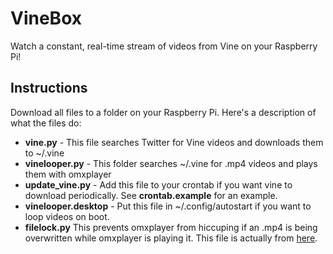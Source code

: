 VineBox
=======

Watch a constant, real-time stream of videos from Vine on your Raspberry Pi!

Instructions
------------
Download all files to a folder on your Raspberry Pi.
Here's a description of what the files do:

* **vine.py** - This file searches Twitter for Vine videos and downloads them to ~/.vine
* **vinelooper.py** - This folder searches ~/.vine for .mp4 videos and plays them with omxplayer
* **update_vine.py** - Add this file to your crontab if you want vine to download periodically. See **crontab.example** for an example.
* **vinelooper.desktop** - Put this file in ~/.config/autostart if you want to loop videos on boot.
* **filelock.py** This prevents omxplayer from hiccuping if an .mp4 is being overwritten while omxplayer is playing it. This file is actually from [here](http://www.evanfosmark.com/2009/01/cross-platform-file-locking-support-in-python/).